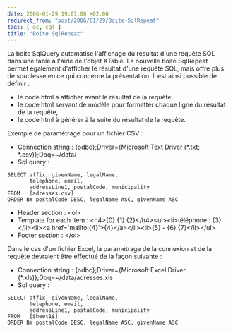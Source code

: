 ```yaml
---
date: 2006-01-29 19:07:00 +02:00
redirect_from: "post/2006/01/29/Boite-SqlRepeat"
tags: [ qc, sql ]
title: "Boite SqlRepeat"
---
```


La boite SqlQuery automatise l'affichage du résultat d'une requête SQL dans
une table à l'aide de l'objet XTable. La nouvelle boite SqlRepeat permet
également d'afficher le résultat d'une requête SQL, mais offre plus de
souplesse en ce qui concerne la présentation. Il est ainsi possible de définir
:

* le code html a afficher avant le résultat de la requête,
* le code html servant de modèle pour formatter chaque ligne du résultat de
la requête,
* le code html à générer à la suite du résultat de la requête.

Exemple de paramétrage pour un fichier CSV :

* Connection string : {odbc};Driver={Microsoft Text Driver (*.txt;
*.csv)};Dbq=~/data/
* Sql query :

```
SELECT affix, givenName, legalName,
       telephone, email,
       addressLine1, postalCode, municipality
FROM   [adresses.csv]
ORDER BY postalCode DESC, legalName ASC, givenName ASC
```

* Header section : &lt;ol&gt;
* Template for each item : &lt;h4&gt;{0} {1}
{2}&lt;/h4&gt;&lt;ul&gt;&lt;li&gt;téléphone : {3}&lt;/li&gt;&lt;li&gt;&lt;a
href='mailto:{4}'&gt;{4}&lt;/a&gt;&lt;/li&gt;&lt;li&gt;{5} - {6}
{7}&lt;/li&gt;&lt;/ul&gt;
* Footer section : &lt;/ol&gt;

Dans le cas d'un fichier Excel, la paramétrage de la connexion et de la
requête devraient être effectué de la façon suivante :

* Connection string : {odbc};Driver={Microsoft Excel Driver
(*.xls)};Dbq=~/data/adresses.xls
* Sql query :

```
SELECT affix, givenName, legalName,
       telephone, email,
       addressLine1, postalCode, municipality
FROM   [Sheet1$]
ORDER BY postalCode DESC, legalName ASC, givenName ASC
```
